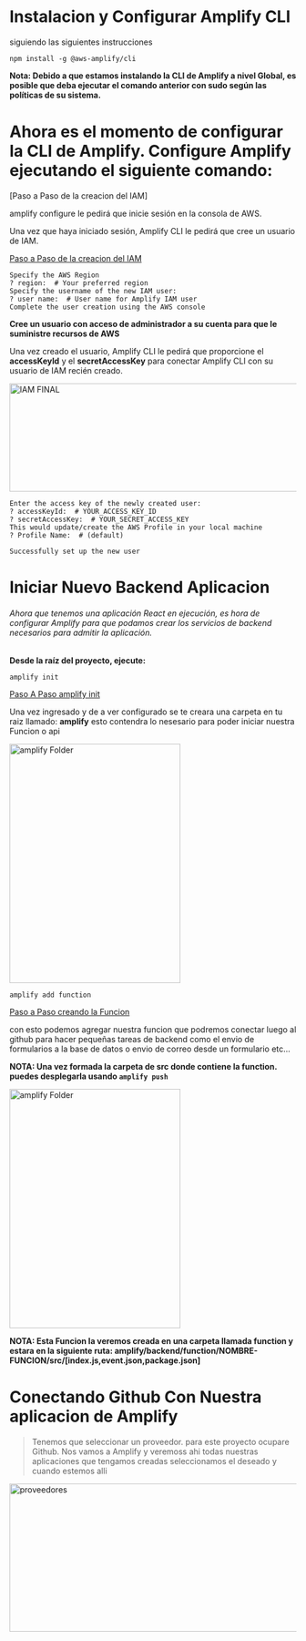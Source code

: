 # Instalacion y Configurar Amplify CLI 

siguiendo las siguientes instrucciones

``` npm install -g @aws-amplify/cli  ```

**Nota: Debido a que estamos instalando la CLI de Amplify a nivel Global, es posible que deba ejecutar el comando anterior con sudo según las políticas de su sistema.**

# Ahora es el momento de configurar la CLI de Amplify. Configure Amplify ejecutando el siguiente comando:

[Paso a Paso de la creacion del IAM]

amplify configure le pedirá que inicie sesión en la consola de AWS.

Una vez que haya iniciado sesión, Amplify CLI le pedirá que cree un usuario de IAM.

[Paso a Paso de la creacion del IAM](https://i.imgur.com/Z4AqWsy.mp4)

```
Specify the AWS Region
? region:  # Your preferred region
Specify the username of the new IAM user:
? user name:  # User name for Amplify IAM user
Complete the user creation using the AWS console

```

**Cree un usuario con acceso de administrador a su cuenta para que le suministre recursos de AWS**

Una vez creado el usuario, Amplify CLI le pedirá que proporcione el **accessKeyId** y el **secretAccessKey** para conectar Amplify CLI con su usuario de IAM recién creado.

<img width='760px' height='190px' src="https://i.imgur.com/xhxEmtx.png" alt="IAM FINAL"></img>

```
Enter the access key of the newly created user:
? accessKeyId:  # YOUR_ACCESS_KEY_ID
? secretAccessKey:  # YOUR_SECRET_ACCESS_KEY
This would update/create the AWS Profile in your local machine
? Profile Name:  # (default)

Successfully set up the new user

```


# Iniciar Nuevo Backend Aplicacion

###### Ahora que tenemos una aplicación React en ejecución, es hora de configurar Amplify para que podamos crear los servicios de backend necesarios para admitir la aplicación.


**Desde la raíz del proyecto, ejecute:**

``` amplify init ```

[Paso A Paso amplify init](https://www.youtube.com/watch?v=MJo7D4vo7gs)


Una vez ingresado y de a ver configurado se te creara una carpeta en tu raiz llamado: **amplify** esto contendra lo nesesario para poder iniciar nuestra Funcion o api

<img width='300px' height='420px' src='https://i.imgur.com/oOb8UR4.png' alt='amplify Folder'>

``` amplify add function ```

[Paso a Paso creando la Funcion](https://i.imgur.com/homTnno.mp4)

con esto podemos agregar nuestra funcion que podremos conectar luego al github para hacer pequeñas tareas de backend como el envio de formularios a la base de datos o envio de correo desde un formulario etc...

**NOTA: Una vez formada la carpeta de src donde contiene la function. puedes desplegarla usando ```amplify push```**

<img width='300px' height='420px' src='https://i.imgur.com/zlTeDKZ.png' alt='amplify Folder'>

**NOTA: Esta Funcion la veremos creada en una carpeta llamada function y estara en la siguiente ruta: amplify/backend/function/NOMBRE-FUNCION/src/[index.js,event.json,package.json]**

# Conectando Github Con Nuestra aplicacion de Amplify

> Tenemos que seleccionar un proveedor. para este proyecto ocupare Github. Nos vamos a Amplify y veremoss ahi todas nuestras aplicaciones que tengamos creadas seleccionamos el deseado y cuando estemos alli

<img width='720px' height='260px' src='https://i.imgur.com/TENUVr1.png' alt='proveedores'>


